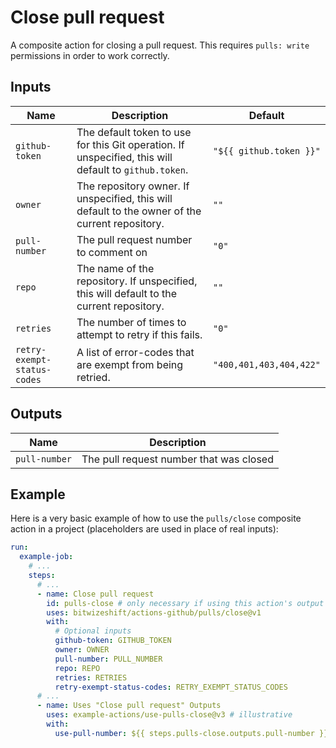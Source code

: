 # Close pull request

<!-- These docs are generated by a tool -->

A composite action for closing a pull request.
This requires `pulls: write` permissions in order to work correctly.

## Inputs

| Name | Description | Default |
|------|-------------|---------|
| `github-token` | The default token to use for this Git operation. If unspecified, this will default to `github.token`.  | `"${{ github.token }}"` |
| `owner` | The repository owner. If unspecified, this will default to the owner of the current repository.  | `""` |
| `pull-number` | The pull request number to comment on | `"0"` |
| `repo` | The name of the repository. If unspecified, this will default to the current repository.  | `""` |
| `retries` | The number of times to attempt to retry if this fails.  | `"0"` |
| `retry-exempt-status-codes` | A list of error-codes that are exempt from being retried.  | `"400,401,403,404,422"` |

## Outputs

| Name | Description |
|------|-------------|
| `pull-number` | The pull request number that was closed |

## Example

Here is a very basic example of how to use the `pulls/close` composite action
in a project (placeholders are used in place of real inputs):

```yaml
run:
  example-job:
    # ... 
    steps:
      # ... 
      - name: Close pull request
        id: pulls-close # only necessary if using this action's output
        uses: bitwizeshift/actions-github/pulls/close@v1
        with:
          # Optional inputs
          github-token: GITHUB_TOKEN
          owner: OWNER
          pull-number: PULL_NUMBER
          repo: REPO
          retries: RETRIES
          retry-exempt-status-codes: RETRY_EXEMPT_STATUS_CODES
      # ... 
      - name: Uses "Close pull request" Outputs
        uses: example-actions/use-pulls-close@v3 # illustrative
        with:
          use-pull-number: ${{ steps.pulls-close.outputs.pull-number }}
```

